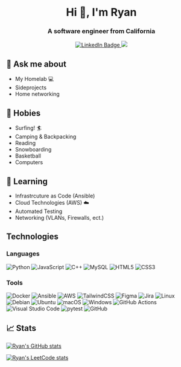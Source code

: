 <h1 align="center">Hi 👋, I'm Ryan</h1>
<h3 align="center">A software engineer from California</h3>


<div align="center">
<a href="http://www.linkedin.com/in/ryanfreder">
  <img src="https://img.shields.io/badge/linkedin-%230077B5.svg?style=for-the-badge&logo=linkedin&logoColor=white" alt="LinkedIn Badge">
</a>

<a href="http://www.github.com/ryansurf">
  <img src="https://img.shields.io/badge/github-%23121011.svg?style=for-the-badge&logo=github&logoColor=white">
</a>
</div>


## :thinking: Ask me about
- My Homelab :computer:
- Sideprojects
- Home networking

## :rainbow: Hobies
- Surfing! :surfer:
- Camping & Backpacking
- Reading
- Snowboarding
- Basketball 
- Computers

## :apple: Learning
- Infrastrcuture as Code (Ansible)
- Cloud Technologies (AWS) :cloud:
- Automated Testing
- Networking (VLANs, Firewalls, ect.)

## Technologies

### Languages

![Python](https://img.shields.io/badge/python-3670A0?style=for-the-badge&logo=python&logoColor=ffdd54)
![JavaScript](https://img.shields.io/badge/javascript-%23323330.svg?style=for-the-badge&logo=javascript&logoColor=%23F7DF1E)
![C++](https://img.shields.io/badge/c++-%2300599C.svg?style=for-the-badge&logo=c%2B%2B&logoColor=white)
![MySQL](https://img.shields.io/badge/mysql-4479A1.svg?style=for-the-badge&logo=mysql&logoColor=white)
![HTML5](https://img.shields.io/badge/html5-%23E34F26.svg?style=for-the-badge&logo=html5&logoColor=white)
![CSS3](https://img.shields.io/badge/css3-%231572B6.svg?style=for-the-badge&logo=css3&logoColor=white)


### Tools
![Docker](https://img.shields.io/badge/docker-%230db7ed.svg?style=for-the-badge&logo=docker&logoColor=white)
![Ansible](https://img.shields.io/badge/ansible-%231A1918.svg?style=for-the-badge&logo=ansible&logoColor=white)
![AWS](https://img.shields.io/badge/AWS-%23FF9900.svg?style=for-the-badge&logo=amazon-aws&logoColor=white)
![TailwindCSS](https://img.shields.io/badge/tailwindcss-%2338B2AC.svg?style=for-the-badge&logo=tailwind-css&logoColor=white)
![Figma](https://img.shields.io/badge/figma-%23F24E1E.svg?style=for-the-badge&logo=figma&logoColor=white)
![Jira](https://img.shields.io/badge/jira-%230A0FFF.svg?style=for-the-badge&logo=jira&logoColor=white)
![Linux](https://img.shields.io/badge/Linux-FCC624?style=for-the-badge&logo=linux&logoColor=black)
![Debian](https://img.shields.io/badge/Debian-D70A53?style=for-the-badge&logo=debian&logoColor=white)
![Ubuntu](https://img.shields.io/badge/Ubuntu-E95420?style=for-the-badge&logo=ubuntu&logoColor=white)
![macOS](https://img.shields.io/badge/mac%20os-000000?style=for-the-badge&logo=macos&logoColor=F0F0F0)
![Windows](https://img.shields.io/badge/Windows-0078D6?style=for-the-badge&logo=windows&logoColor=white)
![GitHub Actions](https://img.shields.io/badge/github%20actions-%232671E5.svg?style=for-the-badge&logo=githubactions&logoColor=white)
![Visual Studio Code](https://img.shields.io/badge/Visual%20Studio%20Code-0078d7.svg?style=for-the-badge&logo=visual-studio-code&logoColor=white)
![pytest](https://img.shields.io/badge/pytest-0A9EDC?style=for-the-badge&logo=pytest&logoColor=white)
![GitHub](https://img.shields.io/badge/github-%23121011.svg?style=for-the-badge&logo=github&logoColor=white)


## :chart_with_upwards_trend: Stats

[![Ryan's GitHub stats](https://github-readme-stats.vercel.app/api?username=ryansurf&rank_icon=github)](https://github.com/anuraghazra/github-readme-stats)


[![Ryan's LeetCode stats](https://leetcode-stats-six.vercel.app/api?username=ryansurf)](https://github.com/madushadhanushka/github-readme)

